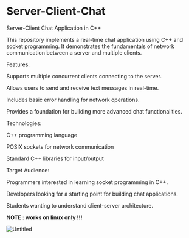 # Server-Client-Chat

Server-Client Chat Application in C++

This repository implements a real-time chat application using C++ and socket programming. It demonstrates the fundamentals of network communication between a server and multiple clients.

Features:

Supports multiple concurrent clients connecting to the server.

Allows users to send and receive text messages in real-time.

Includes basic error handling for network operations.

Provides a foundation for building more advanced chat functionalities.

Technologies:

C++ programming language

POSIX sockets for network communication

Standard C++ libraries for input/output

Target Audience:

Programmers interested in learning socket programming in C++.

Developers looking for a starting point for building chat applications.

Students wanting to understand client-server architecture.

**NOTE : works on linux only !!!**


![Untitled](https://github.com/Ammar-Haggag/Server-Client-Chat/assets/155159317/bae17cfc-577e-49a6-8b90-2f872e25b117)
